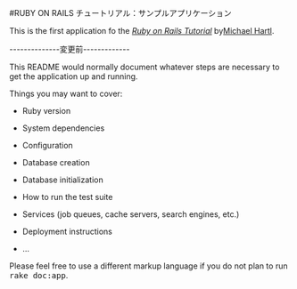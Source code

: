 #RUBY ON RAILS チュートリアル：サンプルアプリケーション

This is the first application fo the
[*Ruby on Rails Tutorial*](http://railstutorial.jp/)
by[Michael Hartl](http://michaelhartl.com/).









--------------変更前-------------

This README would normally document whatever steps are necessary to get the
application up and running.

Things you may want to cover:

* Ruby version

* System dependencies

* Configuration

* Database creation

* Database initialization

* How to run the test suite

* Services (job queues, cache servers, search engines, etc.)

* Deployment instructions

* ...


Please feel free to use a different markup language if you do not plan to run
<tt>rake doc:app</tt>.
